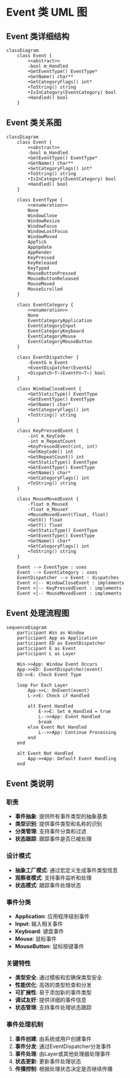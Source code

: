 # Event 类 UML 图

## Event 类详细结构

```mermaid
classDiagram
    class Event {
        <<abstract>>
        -bool m_Handled
        +GetEventType() EventType*
        +GetName() char**
        +GetCategoryFlags() int*
        +ToString() string
        +IsInCategory(EventCategory) bool
        +Handled() bool
    }
```

## Event 类关系图

```mermaid
classDiagram
    class Event {
        <<abstract>>
        -bool m_Handled
        +GetEventType() EventType*
        +GetName() char**
        +GetCategoryFlags() int*
        +ToString() string
        +IsInCategory(EventCategory) bool
        +Handled() bool
    }

    class EventType {
        <<enumeration>>
        None
        WindowClose
        WindowResize
        WindowFocus
        WindowLostFocus
        WindowMoved
        AppTick
        AppUpdate
        AppRender
        KeyPressed
        KeyReleased
        KeyTyped
        MouseButtonPressed
        MouseButtonReleased
        MouseMoved
        MouseScrolled
    }

    class EventCategory {
        <<enumeration>>
        None
        EventCategoryApplication
        EventCategoryInput
        EventCategoryKeyboard
        EventCategoryMouse
        EventCategoryMouseButton
    }

    class EventDispatcher {
        -Event& m_Event
        +EventDispatcher(Event&)
        +Dispatch~T~(EventFn~T~) bool
    }

    class WindowCloseEvent {
        +GetStaticType() EventType
        +GetEventType() EventType
        +GetName() char*
        +GetCategoryFlags() int
        +ToString() string
    }

    class KeyPressedEvent {
        -int m_KeyCode
        -int m_RepeatCount
        +KeyPressedEvent(int, int)
        +GetKeyCode() int
        +GetRepeatCount() int
        +GetStaticType() EventType
        +GetEventType() EventType
        +GetName() char*
        +GetCategoryFlags() int
        +ToString() string
    }

    class MouseMovedEvent {
        -float m_MouseX
        -float m_MouseY
        +MouseMovedEvent(float, float)
        +GetX() float
        +GetY() float
        +GetStaticType() EventType
        +GetEventType() EventType
        +GetName() char*
        +GetCategoryFlags() int
        +ToString() string
    }

    Event --> EventType : uses
    Event --> EventCategory : uses
    EventDispatcher --> Event : dispatches
    Event <|-- WindowCloseEvent : implements
    Event <|-- KeyPressedEvent : implements
    Event <|-- MouseMovedEvent : implements
```

## Event 处理流程图

```mermaid
sequenceDiagram
    participant Win as Window
    participant App as Application
    participant ED as EventDispatcher
    participant E as Event
    participant L as Layer

    Win->>App: Window Event Occurs
    App->>ED: EventDispatcher(event)
    ED->>E: Check Event Type
    
    loop For Each Layer
        App->>L: OnEvent(event)
        L->>E: Check if Handled
        
        alt Event Handled
            E->>E: Set m_Handled = true
            L-->>App: Event Handled
            break
        else Event Not Handled
            L-->>App: Continue Processing
        end
    end
    
    alt Event Not Handled
        App->>App: Default Event Handling
    end
```

## Event 类说明

### 职责
- **事件抽象**: 提供所有事件类型的抽象基类
- **类型识别**: 提供事件类型和名称的识别
- **分类管理**: 支持事件分类和过滤
- **状态跟踪**: 跟踪事件是否已被处理

### 设计模式
- **抽象工厂模式**: 通过宏定义生成事件类型信息
- **观察者模式**: 支持事件监听和处理
- **状态模式**: 跟踪事件处理状态

### 事件分类
- **Application**: 应用程序级别事件
- **Input**: 输入相关事件
- **Keyboard**: 键盘事件
- **Mouse**: 鼠标事件
- **MouseButton**: 鼠标按键事件

### 关键特性
- **类型安全**: 通过模板和宏确保类型安全
- **性能优化**: 高效的类型检查和分发
- **可扩展性**: 易于添加新的事件类型
- **调试友好**: 提供详细的事件信息
- **状态管理**: 支持事件处理状态跟踪

### 事件处理机制
1. **事件创建**: 由系统或用户创建事件
2. **事件分发**: 通过EventDispatcher分发事件
3. **事件处理**: 由Layer或其他处理器处理事件
4. **状态更新**: 更新事件处理状态
5. **传播控制**: 根据处理状态决定是否继续传播
